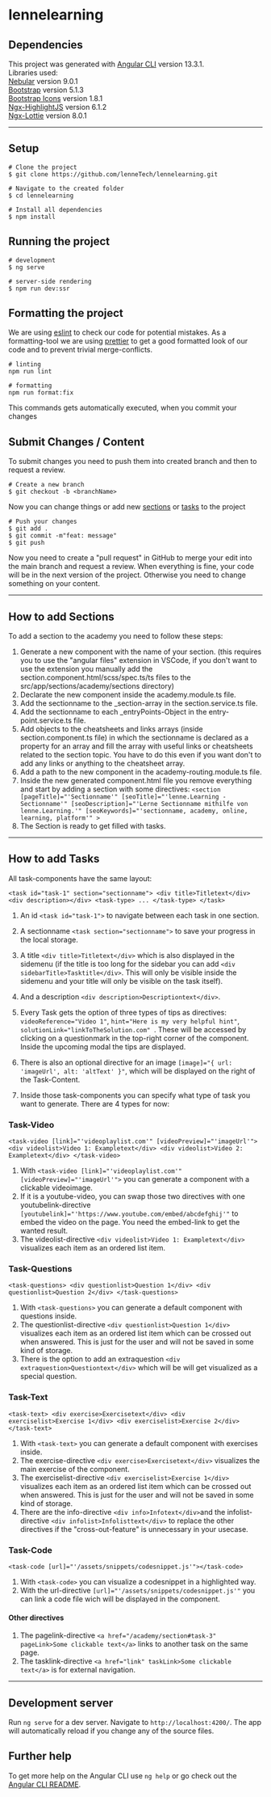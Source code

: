 # lennelearning

## Dependencies

This project was generated with [Angular CLI](https://github.com/angular/angular-cli) version 13.3.1.  
Libraries used:  
[Nebular](https://akveo.github.io/nebular/) version 9.0.1  
[Bootstrap](https://getbootstrap.com/) version 5.1.3  
[Bootstrap Icons](https://icons.getbootstrap.com/) version 1.8.1  
[Ngx-HighlightJS](https://www.npmjs.com/package/ngx-highlightjs) version 6.1.2  
[Ngx-Lottie](https://www.npmjs.com/package/ngx-lottie) version 8.0.1

---

## Setup

```
# Clone the project
$ git clone https://github.com/lenneTech/lennelearning.git

# Navigate to the created folder
$ cd lennelearning

# Install all dependencies
$ npm install
```

## Running the project

```
# development
$ ng serve

# server-side rendering
$ npm run dev:ssr
```

## Formatting the project

We are using [eslint](https://www.npmjs.com/package/eslint) to check our code for potential mistakes.
As a formatting-tool we are using [prettier](https://www.npmjs.com/package/prettier) to get a good formatted look of our code and to prevent trivial merge-conflicts.

```
# linting
npm run lint

# formatting
npm run format:fix
```

This commands gets automatically executed, when you commit your changes

## Submit Changes / Content

To submit changes you need to push them into created branch and then to request a review.

```
# Create a new branch
$ git checkout -b <branchName>
```

Now you can change things or add new [sections](#How-to-add-Sections) or [tasks](#How-to-add-Tasks) to the project

```
# Push your changes
$ git add .
$ git commit -m"feat: message"
$ git push
```

Now you need to create a "pull request" in GitHub to merge your edit into the main branch and request a review.
When everything is fine, your code will be in the next version of the project. Otherwise you need to change something on your content.

---

## How to add Sections

To add a section to the academy you need to follow these steps:

1. Generate a new component with the name of your section. (this requires you to use the "angular files" extension in VSCode, if you don't want to use the extension you manually add the section.component.html/scss/spec.ts/ts files to the src/app/sections/academy/sections directory)
2. Declarate the new component inside the academy.module.ts file.
3. Add the sectionname to the \_section-array in the section.service.ts file.
4. Add the sectionname to each \_entryPoints-Object in the entry-point.service.ts file.
5. Add objects to the cheatsheets and links arrays (inside section.component.ts file) in which the sectionname is declared as a property for an array and fill the array with useful links or cheatsheets related to the section topic. You have to do this even if you want don't to add any links or anything to the cheatsheet array.
6. Add a path to the new component in the academy-routing.module.ts file.
7. Inside the new generated component.html file you remove everything and start by adding a section with some directives:
   `<section [pageTitle]="'Sectionname'" [seoTitle]="'lenne.Learning - Sectionname'" [seoDescription]="'Lerne Sectionname mithilfe von lenne.Learning.'" [seoKeywords]="'sectionname, academy, online, learning, platform'" > `
8. The Section is ready to get filled with tasks.

---

## How to add Tasks

All task-components have the same layout:

`<task id="task-1" section="sectionname"> <div title>Titletext</div> <div description></div> <task-type> ... </task-type> </task>`

1. An id `<task id="task-1">` to navigate between each task in one section.
2. A sectionname `<task section="sectionname">` to save your progress in the local storage.

3. A title `<div title>Titletext</div>` which is also displayed in the sidemenu (if the title is too long for the sidebar you can add `<div sidebarTitle>Tasktitle</div>`. This will only be visible inside the sidemenu and your title will only be visible on the task itself).
4. And a description `<div description>Descriptiontext</div>`.
5. Every Task gets the option of three types of tips as directives:
   `videoReference="Video 1"`,
   `hint="Here is my very helpful hint"`,
   `solutionLink="linkToTheSolution.com" `. These will be accessed by clicking on a questionmark in the top-right corner of the component. Inside the upcoming modal the tips are displayed.
6. There is also an optional directive for an image `[image]="{ url: 'imageUrl', alt: 'altText' }"`, which will be displayed on the right of the Task-Content.
7. Inside those task-components you can specify what type of task you want to generate. There are 4 types for now:

### Task-Video

`<task-video [link]="'videoplaylist.com'" [videoPreview]="'imageUrl'"> <div videolist>Video 1: Exampletext</div> <div videolist>Video 2: Exampletext</div> </task-video>`

1. With `<task-video [link]="'videoplaylist.com'" [videoPreview]="'imageUrl'">` you can generate a component with a clickable videoimage.
2. If it is a youtube-video, you can swap those two directives with one youtubelink-directive `[youtubelink]="'https://www.youtube.com/embed/abcdefghij'"` to embed the video on the page. You need the embed-link to get the wanted result.
3. The videolist-directive `<div videolist>Video 1: Exampletext</div>` visualizes each item as an ordered list item.

### Task-Questions

`<task-questions> <div questionlist>Question 1</div> <div questionlist>Question 2</div> </task-questions>`

1. With `<task-questions>` you can generate a default component with questions inside.
2. The questionlist-directive `<div questionlist>Question 1</div>` visualizes each item as an ordered list item which can be crossed out when answered. This is just for the user and will not be saved in some kind of storage.
3. There is the option to add an extraquestion `<div extraquestion>Questiontext</div>` which will be will get visualized as a special question.

### Task-Text

`<task-text> <div exercise>Exercisetext</div> <div exerciselist>Exercise 1</div> <div exerciselist>Exercise 2</div> </task-text>`

1. With `<task-text>` you can generate a default component with exercises inside.
2. The exercise-directive `<div exercise>Exercisetext</div>` visualizes the main exercise of the component.
3. The exerciselist-directive `<div exerciselist>Exercise 1</div>` visualizes each item as an ordered list item which can be crossed out when answered. This is just for the user and will not be saved in some kind of storage.
4. There are the info-directive `<div info>Infotext</div>`and the infolist-directive `<div infolist>Infolisttext</div>` to replace the other directives if the "cross-out-feature" is unnecessary in your usecase.

### Task-Code

`<task-code [url]="'/assets/snippets/codesnippet.js'"></task-code>`

1. With `<task-code>` you can visualize a codesnippet in a highlighted way.
2. With the url-directive `[url]="'/assets/snippets/codesnippet.js'"` you can link a code file wich will be displayed in the component.

#### Other directives

1. The pagelink-directive `<a href="/academy/section#task-3" pageLink>Some clickable text</a>` links to another task on the same page.
2. The tasklink-directive `<a href="link" taskLink>Some clickable text</a>` is for external navigation.

---

## Development server

Run `ng serve` for a dev server. Navigate to `http://localhost:4200/`. The app will automatically reload if you change any of the source files.

## Further help

To get more help on the Angular CLI use `ng help` or go check out the [Angular CLI README](https://github.com/angular/angular-cli/blob/master/README.md).
